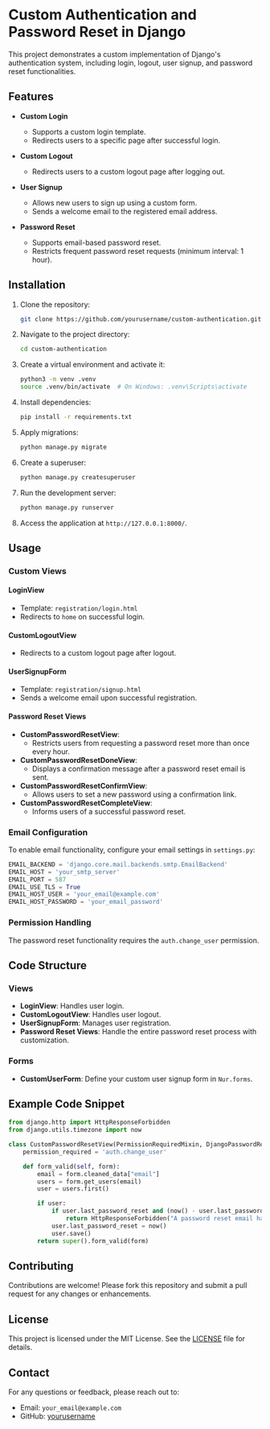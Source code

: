 # Custom Authentication and Password Reset in Django

This project demonstrates a custom implementation of Django's authentication system, including login, logout, user signup, and password reset functionalities.

## Features

- **Custom Login**
  - Supports a custom login template.
  - Redirects users to a specific page after successful login.

- **Custom Logout**
  - Redirects users to a custom logout page after logging out.

- **User Signup**
  - Allows new users to sign up using a custom form.
  - Sends a welcome email to the registered email address.

- **Password Reset**
  - Supports email-based password reset.
  - Restricts frequent password reset requests (minimum interval: 1 hour).

## Installation

1. Clone the repository:
   ```bash
   git clone https://github.com/yourusername/custom-authentication.git
   ```

2. Navigate to the project directory:
   ```bash
   cd custom-authentication
   ```

3. Create a virtual environment and activate it:
   ```bash
   python3 -m venv .venv
   source .venv/bin/activate  # On Windows: .venv\Scripts\activate
   ```

4. Install dependencies:
   ```bash
   pip install -r requirements.txt
   ```

5. Apply migrations:
   ```bash
   python manage.py migrate
   ```

6. Create a superuser:
   ```bash
   python manage.py createsuperuser
   ```

7. Run the development server:
   ```bash
   python manage.py runserver
   ```

8. Access the application at `http://127.0.0.1:8000/`.

## Usage

### Custom Views

#### LoginView
- Template: `registration/login.html`
- Redirects to `home` on successful login.

#### CustomLogoutView
- Redirects to a custom logout page after logout.

#### UserSignupForm
- Template: `registration/signup.html`
- Sends a welcome email upon successful registration.

#### Password Reset Views
- **CustomPasswordResetView**: 
  - Restricts users from requesting a password reset more than once every hour.
- **CustomPasswordResetDoneView**: 
  - Displays a confirmation message after a password reset email is sent.
- **CustomPasswordResetConfirmView**: 
  - Allows users to set a new password using a confirmation link.
- **CustomPasswordResetCompleteView**: 
  - Informs users of a successful password reset.

### Email Configuration

To enable email functionality, configure your email settings in `settings.py`:

```python
EMAIL_BACKEND = 'django.core.mail.backends.smtp.EmailBackend'
EMAIL_HOST = 'your_smtp_server'
EMAIL_PORT = 587
EMAIL_USE_TLS = True
EMAIL_HOST_USER = 'your_email@example.com'
EMAIL_HOST_PASSWORD = 'your_email_password'
```

### Permission Handling

The password reset functionality requires the `auth.change_user` permission.

## Code Structure

### Views

- **LoginView**: Handles user login.
- **CustomLogoutView**: Handles user logout.
- **UserSignupForm**: Manages user registration.
- **Password Reset Views**: Handle the entire password reset process with customization.

### Forms

- **CustomUserForm**: Define your custom user signup form in `Nur.forms`.

## Example Code Snippet

```python
from django.http import HttpResponseForbidden
from django.utils.timezone import now

class CustomPasswordResetView(PermissionRequiredMixin, DjangoPasswordResetView):
    permission_required = 'auth.change_user'

    def form_valid(self, form):
        email = form.cleaned_data["email"]
        users = form.get_users(email)
        user = users.first()

        if user:
            if user.last_password_reset and (now() - user.last_password_reset).total_seconds() < 3600:
                return HttpResponseForbidden("A password reset email has already been sent. Please try again later.")
            user.last_password_reset = now()
            user.save()
        return super().form_valid(form)
```

## Contributing

Contributions are welcome! Please fork this repository and submit a pull request for any changes or enhancements.

## License

This project is licensed under the MIT License. See the [LICENSE](LICENSE) file for details.

## Contact

For any questions or feedback, please reach out to:
- Email: `your_email@example.com`
- GitHub: [yourusername](https://github.com/yourusername)
